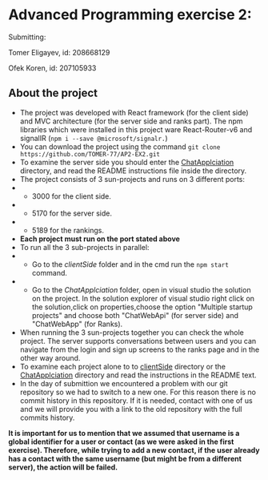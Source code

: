 # Advanced Programming exercise 2:
Submitting:

Tomer Eligayev, id: 208668129

Ofek Koren, id: 207105933

## **About the project**	
- The project was developed with React framework (for the client side) and MVC architecture (for the server side and ranks part).
The npm libraries which were installed in this project ware React-Router-v6 and signalIR (`npm i --save @microsoft/signalr.`)
- You can download the project using the command `git clone https://github.com/TOMER-77/AP2-EX2.git`
- To examine the server side you should enter the [ChatApplciation](https://github.com/TOMER-77/ap2-ex2/tree/main/ChatApplciation "ChatApplciation")  directory, and read the README instructions file inside the directory.
- The project consists of 3 sun-projects and runs on 3 different ports:
- - 3000 for the client side.
-  - 5170 for the server side.
-  - 5189 for the rankings.
- **Each project must run on the port stated above**
- To run all the 3 sub-projects in parallel:
-  - Go to the *clientSide* folder and in the cmd run the `npm start` command.
-   - Go to the *ChatApplciation* folder, open in visual studio the solution on the project. In the solution explorer of visual studio right click on the solution,click on properties,choose the option "Multiple startup projects" and choose both "ChatWebApi" (for server side) and "ChatWebApp" (for Ranks).
- When running the 3 sun-projects together you can check the whole project. The server supports conversations between users and you can navigate from the login and sign up screens to the ranks page and in the other way around.
- To examine each project alone to to [clientSide](https://github.com/TOMER-77/ap2-ex2/tree/main/clientSide "clientSide") directory or the [ChatApplciation](https://github.com/TOMER-77/ap2-ex2/tree/main/ChatApplciation "ChatApplciation")  directory and read the instructions in the README text.
- In the day of submittion we encountered a problem with our git repository so we had to switch to a new one. For this reason there is no commit history in this repository. If it is needed, contact with one of us and we will provide you with a link to the old repository with the full commits history.

**It is important for us to mention that we assumed that username is a global identifier for a user or contact (as we were asked in the first exercise). Therefore, while trying to add a new contact, if the user already has a contact with the same username (but might be from a different server), the action will be failed.**
